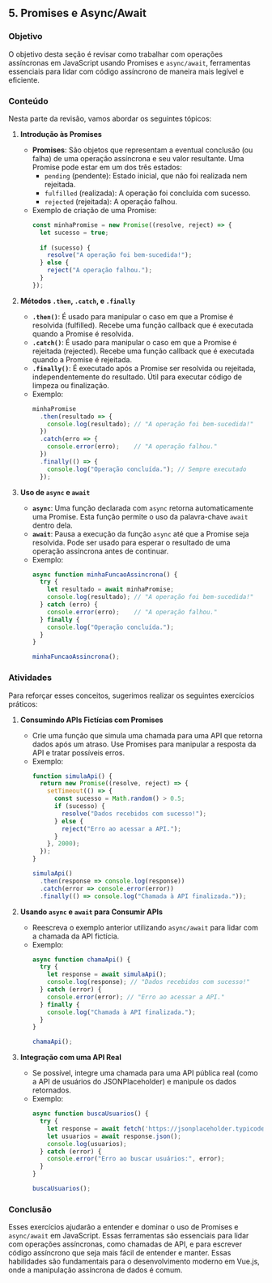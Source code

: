 ## 5. Promises e Async/Await

### Objetivo
O objetivo desta seção é revisar como trabalhar com operações assíncronas em JavaScript usando Promises e `async/await`, ferramentas essenciais para lidar com código assíncrono de maneira mais legível e eficiente.

### Conteúdo
Nesta parte da revisão, vamos abordar os seguintes tópicos:

1. **Introdução às Promises**
   - **Promises**: São objetos que representam a eventual conclusão (ou falha) de uma operação assíncrona e seu valor resultante. Uma Promise pode estar em um dos três estados:
     - `pending` (pendente): Estado inicial, que não foi realizada nem rejeitada.
     - `fulfilled` (realizada): A operação foi concluída com sucesso.
     - `rejected` (rejeitada): A operação falhou.
   - Exemplo de criação de uma Promise:
     ```javascript
     const minhaPromise = new Promise((resolve, reject) => {
       let sucesso = true;
       
       if (sucesso) {
         resolve("A operação foi bem-sucedida!");
       } else {
         reject("A operação falhou.");
       }
     });
     ```

2. **Métodos `.then`, `.catch`, e `.finally`**
   - **`.then()`**: É usado para manipular o caso em que a Promise é resolvida (fulfilled). Recebe uma função callback que é executada quando a Promise é resolvida.
   - **`.catch()`**: É usado para manipular o caso em que a Promise é rejeitada (rejected). Recebe uma função callback que é executada quando a Promise é rejeitada.
   - **`.finally()`**: É executado após a Promise ser resolvida ou rejeitada, independentemente do resultado. Útil para executar código de limpeza ou finalização.
   - Exemplo:
     ```javascript
     minhaPromise
       .then(resultado => {
         console.log(resultado); // "A operação foi bem-sucedida!"
       })
       .catch(erro => {
         console.error(erro);    // "A operação falhou."
       })
       .finally(() => {
         console.log("Operação concluída."); // Sempre executado
       });
     ```

3. **Uso de `async` e `await`**
   - **`async`**: Uma função declarada com `async` retorna automaticamente uma Promise. Esta função permite o uso da palavra-chave `await` dentro dela.
   - **`await`**: Pausa a execução da função `async` até que a Promise seja resolvida. Pode ser usado para esperar o resultado de uma operação assíncrona antes de continuar.
   - Exemplo:
     ```javascript
     async function minhaFuncaoAssincrona() {
       try {
         let resultado = await minhaPromise;
         console.log(resultado); // "A operação foi bem-sucedida!"
       } catch (erro) {
         console.error(erro);    // "A operação falhou."
       } finally {
         console.log("Operação concluída.");
       }
     }

     minhaFuncaoAssincrona();
     ```

### Atividades
Para reforçar esses conceitos, sugerimos realizar os seguintes exercícios práticos:

1. **Consumindo APIs Fictícias com Promises**
   - Crie uma função que simula uma chamada para uma API que retorna dados após um atraso. Use Promises para manipular a resposta da API e tratar possíveis erros.
   - Exemplo:
     ```javascript
     function simulaApi() {
       return new Promise((resolve, reject) => {
         setTimeout(() => {
           const sucesso = Math.random() > 0.5;
           if (sucesso) {
             resolve("Dados recebidos com sucesso!");
           } else {
             reject("Erro ao acessar a API.");
           }
         }, 2000);
       });
     }

     simulaApi()
       .then(response => console.log(response))
       .catch(error => console.error(error))
       .finally(() => console.log("Chamada à API finalizada."));
     ```

2. **Usando `async` e `await` para Consumir APIs**
   - Reescreva o exemplo anterior utilizando `async/await` para lidar com a chamada da API fictícia.
   - Exemplo:
     ```javascript
     async function chamaApi() {
       try {
         let response = await simulaApi();
         console.log(response); // "Dados recebidos com sucesso!"
       } catch (error) {
         console.error(error); // "Erro ao acessar a API."
       } finally {
         console.log("Chamada à API finalizada.");
       }
     }

     chamaApi();
     ```

3. **Integração com uma API Real**
   - Se possível, integre uma chamada para uma API pública real (como a API de usuários do JSONPlaceholder) e manipule os dados retornados.
   - Exemplo:
     ```javascript
     async function buscaUsuarios() {
       try {
         let response = await fetch('https://jsonplaceholder.typicode.com/users');
         let usuarios = await response.json();
         console.log(usuarios);
       } catch (error) {
         console.error("Erro ao buscar usuários:", error);
       }
     }

     buscaUsuarios();
     ```

### Conclusão
Esses exercícios ajudarão a entender e dominar o uso de Promises e `async/await` em JavaScript. Essas ferramentas são essenciais para lidar com operações assíncronas, como chamadas de API, e para escrever código assíncrono que seja mais fácil de entender e manter. Essas habilidades são fundamentais para o desenvolvimento moderno em Vue.js, onde a manipulação assíncrona de dados é comum.
